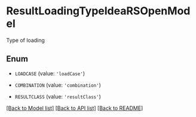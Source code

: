 # ResultLoadingTypeIdeaRSOpenModel

Type of loading

## Enum

* `LOADCASE` (value: `'loadCase'`)

* `COMBINATION` (value: `'combination'`)

* `RESULTCLASS` (value: `'resultClass'`)

[[Back to Model list]](../README.md#documentation-for-models) [[Back to API list]](../README.md#documentation-for-api-endpoints) [[Back to README]](../README.md)



